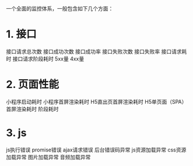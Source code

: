 
一个全面的监控体系，一般包含如下几个方面：

# 1. 接口

接口请求总次数
接口成功次数
接口成功率
接口失败次数
接口失败率
接口请求耗时
接口请求阶段耗时
5xx量
4xx量

# 2. 页面性能

小程序启动耗时
小程序首屏渲染耗时
H5直出页首屏渲染耗时
H5单页面（SPA）首屏渲染耗时
阶段耗时

# 3. js

js执行错误
promise错误
ajax请求错误
后台错误码异常
js资源加载异常
css资源加载异常
图片加载异常
音频加载异常
